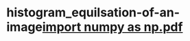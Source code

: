 # histogram_equilsation-of-an-image[import numpy as np.pdf](https://github.com/abhilashranaa/histogram_equilsation-of-an-image/files/8329199/import.numpy.as.np.pdf)
